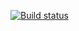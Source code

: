 [![Build status](https://ci.appveyor.com/api/projects/status/9f4oyn9qs63nmusw/branch/main?svg=true)](https://ci.appveyor.com/project/ALexZHankok/aqa-hw4-task1-2/branch/main)